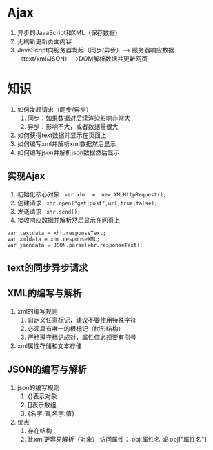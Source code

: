 # Ajax
1. 异步的JavaScript和XML（保存数据）
2. 无刷新更新页面内容
3. JavaScript向服务器发起（同步/异步）--> 服务器响应数据（text/xml/JSON）-->DOM解析数据并更新网页
# 知识
1. 如何发起请求（同步/异步）
	1. 同步：如果数据对后续渲染影响非常大
	2. 异步：影响不大，或者数据量很大
2. 如何获得text数据并显示在页面上
3. 如何编写xml并解析xml数据然后显示
4. 如何编写json并解析json数据然后显示
## 实现Ajax
1. 初始化核心对象
` var xhr  =  new XMLHttpRequest();`
2. 创建请求
` xhr.open("get|post",url,true|false);`
3. 发送请求
` xhr.send();`
4. 接收响应数据并解析然后显示在网页上
```
var textdata = xhr.responseText;
var xmldata = xhr.responseXML;
var jsondata = JSON.parse(xhr.responseText);
```
## text的同步异步请求
## XML的编写与解析
1. xml的编写规则
	1. 自定义任意标记，建议不要使用特殊字符
	2. 必须具有唯一的根标记（树形结构）
	3. 严格遵守标记成对，属性值必须要有引号
2. xml属性存储和文本存储
## JSON的编写与解析
1. json的编写规则
	1. {}表示对象
	2. []表示数组
	3. {名字:值,名字:值}
2. 优点
	1. 存在结构
	2. 比xml更容易解析（对象）  访问属性： obj.属性名  或  obj["属性名"]